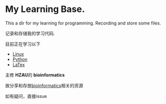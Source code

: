 # My Learning Base.
This a dir for my learning for programming.
Recording and store some files.

记录和存储我的学习代码.

目前正在学习以下

- [Linux][def]
- [Python][def2]
- [LaTex][def4]

主修 **HZAU**的 **bioinformatics**

故分享和存放[bioinformatics][def3]相关的资源

如有疑问，直接issue

[def]: https://github.com/ZonesTissyc/Learning-Base/tree/main/Linux
[def2]: https://github.com/ZonesTissyc/Learning-Base/tree/main/python
[def3]: bioinformatics007
[def4]: LaTex
